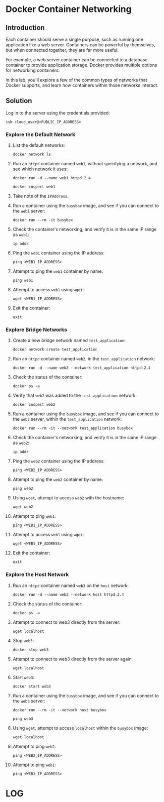 # Docker Container Networking

## Introduction

Each container should serve a single purpose, such as running one application like a web server. Containers can be powerful by themselves, but when connected together, they are far more useful.

For example, a web server container can be connected to a database container to provide application storage. Docker provides multiple options for networking containers.

In this lab, you'll explore a few of the common types of networks that Docker supports, and learn how containers within those networks interact.

## Solution

Log in to the server using the credentials provided:

`ssh cloud_user@<PUBLIC_IP_ADDRESS>`

### Explore the Default Network

1. List the default networks:
    
    `docker network ls`
    
2. Run an `httpd` container named `web1`, without specifying a network, and see which network it uses:
    
    `docker run -d --name web1 httpd:2.4`
    
    `docker inspect web1`
    
3. Take note of the `IPAddress`.
4. Run a container using the `busybox` image, and see if you can connect to the `web1` server:
    
    `docker run --rm -it busybox`
    
5. Check the container's networking, and verify it is in the same IP range as `web1`:
    
    `ip addr`
    
6. Ping the `web1` container using the IP address:
    
    `ping <WEB1_IP_ADDRESS>`
    
7. Attempt to ping the `web1` container by name:
    
    `ping web1`
    
8. Attempt to access `web1` using `wget`:
    
    `wget <WEB1_IP_ADDRESS>`
    
9. Exit the container:
    
    `exit`
    

### Explore Bridge Networks

1. Create a new bridge network named `test_application`:
    
    `docker network create test_application`
    
2. Run an `httpd` container named `web2`, in the `test_application` network:
    
    `docker run -d --name web2 --network test_application httpd:2.4`
    
3. Check the status of the container:
    
    `docker ps -a`
    
4. Verify that `web2` was added to the `test_application` network:
    
    `docker inspect web2`
    
5. Run a container using the `busybox` image, and see if you can connect to the `web2` server, within the `test_application` network:
    
    `docker run --rm -it --network test_application busybox`
    
6. Check the container's networking, and verify it is in the same IP range as `web2`:
    
    `ip addr`
    
7. Ping the `web2` container using the IP address:
    
    `ping <WEB2_IP_ADDRESS>`
    
8. Attempt to ping the `web2` container by name:
    
    `ping web2`
    
9. Using `wget`, attempt to access `web2` with the hostname:
    
    `wget web2`
    
10. Attempt to ping `web1`:
    
    `ping <WEB1_IP_ADDRESS>`
    
11. Attempt to access `web1` using `wget`:
    
    `wget <WEB1_IP_ADDRESS>`
    
12. Exit the container:
    
    `exit`
    

### Explore the Host Network

1. Run an `httpd` container named `web3` on the `host` network:
    
    `docker run -d --name web3 --network host httpd:2.4`
    
2. Check the status of the container:
    
    `docker ps -a`
    
3. Attempt to connect to web3 directly from the server:
    
    `wget localhost`
    
4. Stop `web3`:
    
    `docker stop web3`
    
5. Attempt to connect to web3 directly from the server again:
    
    `wget localhost`
    
6. Start `web3`:
    
    `docker start web3`
    
7. Run a container using the `busybox` image, and see if you can connect to the `web3` server:
    
    `docker run --rm -it --network host busybox`
    
    `ping web3`
    
8. Using `wget`, attempt to access `localhost` within the `busybox` image:
    
    `wget localhost`
    
9. Attempt to ping `web2`:
    
    `ping <WEB2_IP_ADDRESS>`
    
10. Attempt to ping `web1`:
    
    `ping <WEB1_IP_ADDRESS>`


# LOG

